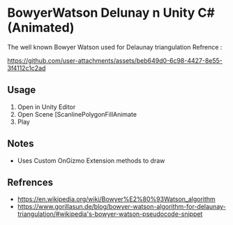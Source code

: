 # BowyerWatson Delunay n Unity C# (Animated)
The well known Bowyer Watson used for Delaunay triangulation
Refrence : 

https://github.com/user-attachments/assets/beb649d0-6c98-4427-8e55-3f4112c1c2ad

## Usage
1. Open in Unity Editor
2. Open Scene [ScanlinePolygonFillAnimate
3. Play

## Notes
- Uses Custom OnGizmo Extension methods to draw

## Refrences
- https://en.wikipedia.org/wiki/Bowyer%E2%80%93Watson_algorithm
- https://www.gorillasun.de/blog/bowyer-watson-algorithm-for-delaunay-triangulation/#wikipedia's-bowyer-watson-pseudocode-snippet
